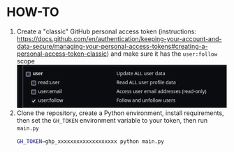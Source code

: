 # HOW-TO

1. Create a "classic" GitHub personal access token (instructions: https://docs.github.com/en/authentication/keeping-your-account-and-data-secure/managing-your-personal-access-tokens#creating-a-personal-access-token-classic) and make sure it has the `user:follow` scope
    ![img_1.png](img_1.png)
2. Clone the repository, create a Python environment, install requirements, then set the `GH_TOKEN` environment variable to your token, then run `main.py`
    ```bash
   GH_TOKEN=ghp_xxxxxxxxxxxxxxxxxxx python main.py
   ```